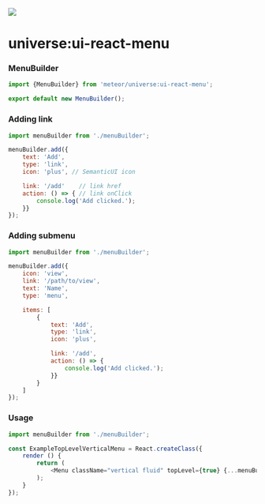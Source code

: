 <a href="http://unicms.io"><img src="http://unicms.io/banners/standalone.png" /></a>

# universe:ui-react-menu

### MenuBuilder
```js
import {MenuBuilder} from 'meteor/universe:ui-react-menu';

export default new MenuBuilder();
```

### Adding link
```js
import menuBuilder from './menuBuilder';

menuBuilder.add({
    text: 'Add',
    type: 'link',
    icon: 'plus', // SemanticUI icon

    link: '/add'    // link href
    action: () => { // link onClick
        console.log('Add clicked.');
    }}
});
```

### Adding submenu
```js
import menuBuilder from './menuBuilder';

menuBuilder.add({
    icon: 'view',
    link: '/path/to/view',
    text: 'Name',
    type: 'menu',

    items: [
        {
            text: 'Add',
            type: 'link',
            icon: 'plus',

            link: '/add',
            action: () => {
                console.log('Add clicked.');
            }}
        }
    ]
});
```

### Usage
```js
import menuBuilder from './menuBuilder';

const ExampleTopLevelVerticalMenu = React.createClass({
    render () {
        return (
            <Menu className="vertical fluid" topLevel={true} {...menuBuilder.export()}/>
        );
    }
});
```
